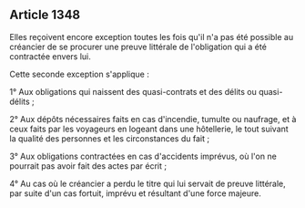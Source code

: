 Article 1348
----
Elles reçoivent encore exception toutes les fois qu'il n'a pas été possible au
créancier de se procurer une preuve littérale de l'obligation qui a été
contractée envers lui.

Cette seconde exception s'applique :

1° Aux obligations qui naissent des quasi-contrats et des délits ou quasi-délits
;

2° Aux dépôts nécessaires faits en cas d'incendie, tumulte ou naufrage, et à
ceux faits par les voyageurs en logeant dans une hôtellerie, le tout suivant la
qualité des personnes et les circonstances du fait ;

3° Aux obligations contractées en cas d'accidents imprévus, où l'on ne pourrait
pas avoir fait des actes par écrit ;

4° Au cas où le créancier a perdu le titre qui lui servait de preuve littérale,
par suite d'un cas fortuit, imprévu et résultant d'une force majeure.
